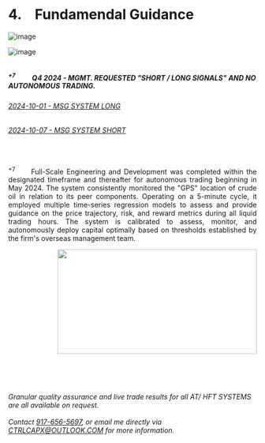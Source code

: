 # 4. &ensp; Fundamendal Guidance

![image](https://github.com/user-attachments/assets/d358f1d8-bec3-4cd0-af75-1b9c46e868c1)

![image](https://github.com/user-attachments/assets/7a7924b6-f2ad-4076-af70-fbe1ee12fdf4)


###### <overseas operations requested this VIA zoom and decided to just watch my screen instead>


##### <sup> +7 </sup> &ensp; &ensp; &ensp; Q4 2024 - MGMT. REQUESTED "SHORT / LONG SIGNALS" AND NO AUTONOMOUS TRADING.
   
###### [2024-10-01 - MSG SYSTEM LONG](https://github.com/user-attachments/files/17719479/2024-10-01-.SIGNAL.ONLY.pdf)

###### [2024-10-07 - MSG SYSTEM SHORT](https://github.com/user-attachments/files/17719570/2024-10-08-SHORT-SIGNAL.pdf)

</br>

  <p align='justify'> <sup> +7 </sup> &ensp; &ensp; Full-Scale Engineering and Development was completed within the designated timeframe and thereafter for autonomous trading beginning in May 2024. The system consistently monitored the "GPS" location of crude oil in relation to its peer components. Operating on a 5-minute cycle, it employed multiple time-series regression models to assess and provide guidance on the price trajectory, risk, and reward metrics during all liquid trading hours. The system is calibrated to assess, monitor, and autonomously deploy capital optimally based on thresholds established by the firm's overseas management team. </p>


<p align="right">
  <img width="404" height="212" src="https://github.com/user-attachments/assets/c6dbf448-db81-459c-9025-3cf43aa96110">
</p>


<!--
  The Firm "Requested" that I send "Signals" thereafter causing concern(s).
  - As implied by the terms in my contract are meaningful.
  
  - $2.5MM/ Annum. may have very easily been generated overseas.
  - Perhaps maybe the greater of $7MM.
  - Not worth my time to follow that path.
  - They work from many different Countries all over the World.
    -- Certain of which can not be Adjudicated or "Courted".
    -- Not for Economic Benefit here from the United States.
    
-->



</br>

</br>
    
## <contact information>

###### Granular quality assurance and live trade results for all AT/ HFT SYSTEMS are all available on request. </br>  </br>  Contact [917-656-5697](tel:19176565697), or email me directly via CTRLCAPX@OUTLOOK.COM for more information.
</br>


